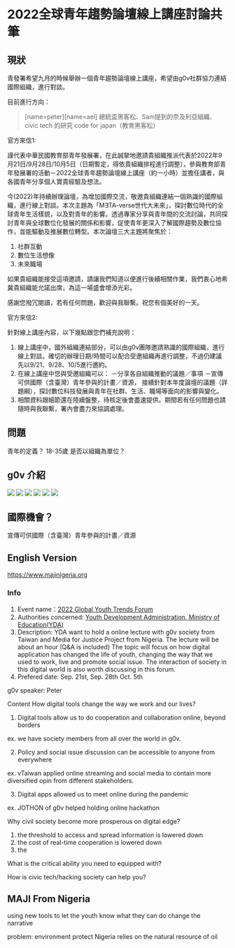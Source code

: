 # 2022全球青年趨勢論壇線上講座討論共筆

## 現狀

青發署希望九月的時候舉辦一個青年趨勢論壇線上講座，希望由g0v社群協力連結國際組織，進行對談。

目前進行方向：
>[name=peter][name=ael]
總統盃黑客松、Sam提到的奈及利亞組織、civic tech 的研究
code for japan（教育黑客松）

官方來信1:

謹代表中華民國教育部青年發展署，在此誠摯地邀請貴組織推派代表於2022年9月21日/9月28日/10月5日（日期暫定，得依貴組織排程進行調整），參與教育部青年發展署的活動－2022全球青年趨勢論壇線上講座（約一小時）並擔任講者，與各國青年分享個人寶貴經驗及想法。

今(2022)年持續辦理論壇，為增加國際交流，敬邀貴組織連結一個熟識的國際組織，進行線上對談。本次主題為「M∃TA-verse世代大未來」，探討數位時代的全球青年生活樣貌，以及對青年的影響。透過專家分享與青年間的交流討論，共同探討青年與全球數位化發展的關係和影響，促使青年更深入了解國際趨勢及數位協作，並能驅動及推展數位轉型。本次論壇三大主題將聚焦於：
1. 社群互動
2. 數位生活想像
3. 未來職場

如果貴組織能接受這項邀請，請讓我們知道以便進行後續相關作業，我們衷心地希冀貴組織能允諾出席，為這一場盛會增添光彩。

感謝您撥冗閱讀，若有任何問題，歡迎與我聯繫。祝您有個美好的一天。

官方來信2:

針對線上講座內容，以下幾點跟您們補充說明：

1. 線上講座中，國外組織連結部分，可以由g0v團隊邀請熟識的國際組織，進行線上對談。確切的辦理日期/時間可以配合受邀組織再進行調整，不過仍建議先以9/21、9/28、10/5進行邀約。
2. 在線上講座中您與受邀組織可以：
－分享各自組織推動的議題／事項
－宣傳可供國際（含臺灣）青年參與的計畫／資源，
接續針對本年度論壇的議題（詳題綱），探討數位科技發展與青年在社群、生活、職場等面向的影響與變化。
3. 相關資料跟細節還在陸續盤整，待核定後會盡速提供。期間若有任何問題也請隨時與我聯繫，署內會盡力來協調處理。




## 問題
青年的定義？
18-35歲
是否以組織為單位？

## g0v 介紹
![](https://s3-ap-northeast-1.amazonaws.com/g0v-hackmd-images/uploads/upload_32d6e0146d1ade5178a0d9979fceb2eb.jpeg)
![](https://s3-ap-northeast-1.amazonaws.com/g0v-hackmd-images/uploads/upload_9a9000c1284eb1421da6865ee917d308.jpeg)
![](https://s3-ap-northeast-1.amazonaws.com/g0v-hackmd-images/uploads/upload_2e050886d5d0c9879f2aed57b8e65532.jpeg)
![](https://s3-ap-northeast-1.amazonaws.com/g0v-hackmd-images/uploads/upload_8144eeb0a003cade6c883ede9931b7b0.jpeg)
![](https://s3-ap-northeast-1.amazonaws.com/g0v-hackmd-images/uploads/upload_e7e7897741af4484556b3928ef6a87f2.jpeg)
![](https://s3-ap-northeast-1.amazonaws.com/g0v-hackmd-images/uploads/upload_97f129033c6b590313c5834813dad6aa.jpeg)


## 國際機會？
宣傳可供國際（含臺灣）青年參與的計畫／資源

## English Version 

https://www.majinigeria.org 

### Info
1. Event name：[2022 Global Youth Trends Forum](https://www.yda.gov.tw/plan.aspx?p=1017&rn=-20965)
2. Authorities concerned: [Youth Development Administration, Ministry of Education(YDA)](https://www.yda.gov.tw)
4. Description: YDA want to hold a online lecture with g0v society from Taiwan and Media for Justice Project from Nigeria. The lecture will be about an hour (Q&A is included) The topic will focus on how digital application has changed the life of youth, changing the way that we used to work, live and promote social issue. The interaction of society in this digital world is also worth discussing in this forum. 
5. Prefered date: Sep. 21st, Sep. 28th Oct. 5th 

g0v speaker: Peter

Content 
How digital tools change the way we work and our lives? 

1. Digital tools allow us to do cooperation and collaboration online, beyond borders

ex. we have society members from all over the world in g0v. 

2. Policy and social issue discussion can be accessible to anyone from everywhere

ex. vTaiwan applied online streaming and social media to contain more diversified opin from different stakeholders.

3. Digital apps allowed us to meet online during the pandemic 

ex. JOTHON of g0v helped holding online hackathon 

Why civil society become more prosperous on digital edge?
1. the threshold to access and spread information is lowered down 
2. the cost of real-time cooperation is lowered down 
3. the 

What is the critical ability you need to equipped with?

How is civic tech/hacking society can help you? 


## MAJI From Nigeria 

using new tools to let the youth know what they can do 
change the narrative 

problem: environment protect 
Nigeria relies on the natural resource of oil 

